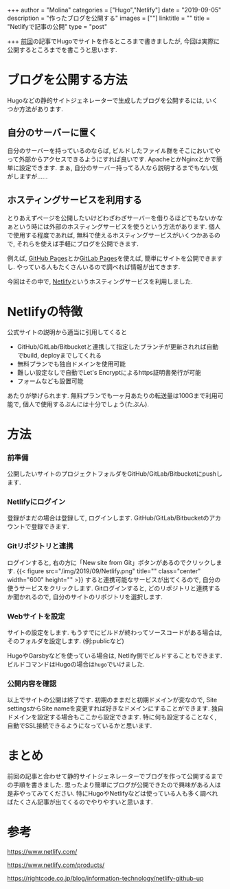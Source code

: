 +++
author = "Molina"
categories = ["Hugo","Netlify"]
date = "2019-09-05"
description = "作ったブログを公開する"
images = [""]
linktitle = ""
title = "Netlifyで記事の公開"
type = "post"

+++
[前回](/blog/hugoでブログ的なものを作る/)の記事でHugoでサイトを作るところまで書きましたが, 今回は実際に公開するところまでを書こうと思います. 

# ブログを公開する方法
Hugoなどの静的サイトジェネレーターで生成したブログを公開するには, いくつか方法があります.
## 自分のサーバーに置く
自分のサーバーを持っているのならば, ビルドしたファイル群をそこにおいてやって外部からアクセスできるようにすれば良いです. ApacheとかNginxとかで簡単に設定できます. 
まぁ, 自分のサーバー持ってる人なら説明するまでもない気がしますが……
## ホスティングサービスを利用する
とりあえずページを公開したいけどわざわざサーバーを借りるほどでもないかなぁという時には外部のホスティングサービスを使うという方法があります. 個人で使用する程度であれば, 無料で使えるホスティングサービスがいくつかあるので, それらを使えば手軽にブログを公開できます. 

例えば, [GitHub Pages](https://pages.github.com/)とか[GitLab Pages](https://docs.gitlab.com/ee/user/project/pages/)を使えば, 簡単にサイトを公開できますし. やっている人もたくさんいるので調べれば情報が出てきます. 

今回はその中で, [Netlify](https://www.netlify.com/)というホスティングサービスを利用しました. 

# Netlifyの特徴
公式サイトの説明から適当に引用してくると

- GitHub/GitLab/Bitbucketと連携して指定したブランチが更新されれば自動でbuild, deployまでしてくれる
- 無料プランでも独自ドメインを使用可能
- 難しい設定なしで自動でLet's Encryptによるhttps証明書発行が可能
- フォームなども設置可能

あたりが挙げられます.
無料プランでも一ヶ月あたりの転送量は100Gまで利用可能で, 個人で使用するぶんには十分でしょう(たぶん). 

# 方法
### 前準備
公開したいサイトのプロジェクトフォルダをGitHub/GitLab/Bitbucketにpushします. 
### Netlifyにログイン
登録がまだの場合は登録して, ログインします.
GitHub/GitLab/Bitbucketのアカウントで登録できます. 
### Gitリポジトリと連携
ログインすると, 右の方に「New site from Git」ボタンがあるのでクリックします.
{{< figure src="/img/2019/09/Netlify.png" title="" class="center" width="600" height="" >}}
すると連携可能なサービスが出てくるので, 自分の使うサービスをクリックします.
Gitログインすると, どのリポジトリと連携するか聞かれるので, 自分のサイトのリポジトリを選択します.
### Webサイトを設定
サイトの設定をします. もうすでにビルドが終わってソースコードがある場合は, そのフォルダを設定します. (例:publicなど)

HugoやGarsbyなどを使っている場合は, Netlify側でビルドすることもできます. ビルドコマンドはHugoの場合は``hugo``でいけました.

### 公開内容を確認
以上でサイトの公開は終了です. 初期のままだと初期ドメインが変なので, Site settingsからSite nameを変更すれば好きなドメインにすることができます.
独自ドメインを設定する場合もここから設定できます.
特に何も設定することなく, 自動でSSL接続できるようになっているかと思います.

# まとめ
前回の記事と合わせて静的サイトジェネレーターでブログを作って公開するまでの手順を書きました. 思ったより簡単にブログが公開できたので興味がある人は是非やってみてください. 特にHugoやNetlifyなどは使っている人も多く調べればたくさん記事が出てくるのでやりやすいと思います.

# 参考
https://www.netlify.com/   

https://www.netlify.com/products/   

https://rightcode.co.jp/blog/information-technology/netlify-github-up
